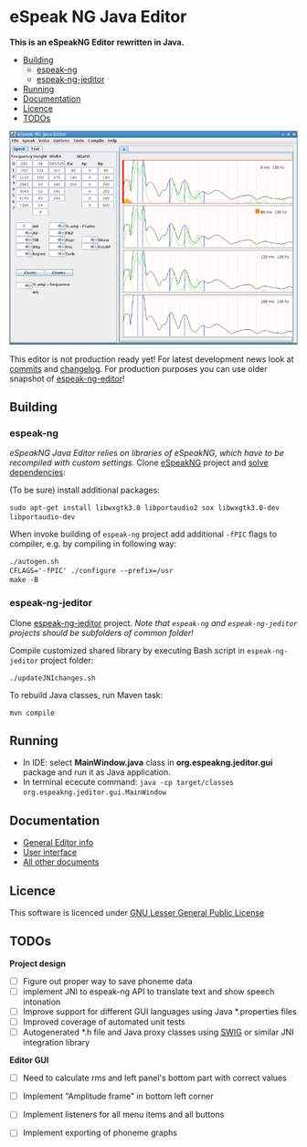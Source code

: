 # eSpeak NG Java Editor
__This is an eSpeakNG Editor rewritten in Java.__

* [Building](#building)
  * [espeak-ng](#espeak-ng)
  * [espeak-ng-jeditor](#espeak-ng-jeditor)
* [Running](#running)
* [Documentation](#documentation)
* [Licence](#licence)
* [TODOs](#todos)

![Screenshot](/docs/images/screenshot.png)

This editor is not production ready yet!
For latest development news look at [commits](https://github.com/valdisvi/espeak-ng-jeditor/commits/master) and [changelog](CHANGELOG.md). 
For production purposes you can use older snapshot of [espeak-ng-editor](https://github.com/valdisvi/espeak-ng-espeakedit)!

## Building

### espeak-ng
_eSpeakNG Java Editor relies on libraries of eSpeakNG, which have to be recompiled with custom settings._
Clone [eSpeakNG](https://github.com/espeak-ng/espeak-ng/) project and [solve dependencies](https://github.com/espeak-ng/espeak-ng/#dependencies):

(To be sure) install additional packages:

```
sudo apt-get install libwxgtk3.0 libportaudio2 sox libwxgtk3.0-dev libportaudio-dev
```

When invoke building of `espeak-ng` project add additional `-fPIC` flags to compiler, e.g. by compiling in following way:


```
./autogen.sh
CFLAGS='-fPIC' ./configure --prefix=/usr
make -B
```

### espeak-ng-jeditor
Clone [espeak-ng-jeditor](https://github.com/valdisvi/espeak-ng-jeditor) project.
_Note that `espeak-ng` and `espeak-ng-jeditor` projects should be subfolders of common folder!_

Compile customized shared library by executing Bash script in `espeak-ng-jeditor` project folder:

```
./updateJNIchanges.sh
```
To rebuild Java classes, run Maven task:

```
mvn compile
```

## Running
* In IDE: select **MainWindow.java** class in **org.espeakng.jeditor.gui** package and run it as Java application.
* In terminal ececute command: `java -cp target/classes org.espeakng.jeditor.gui.MainWindow`

## Documentation

* [General Editor info](docs/editor.md)
* [User interface](docs/editor_if.md)
* [All other documents](docs/)

## Licence

This software is licenced under [GNU Lesser General Public License](https://spdx.org/licenses/LGPL-3.0.html)

## TODOs
**Project design**
- [ ] Figure out proper way to save phoneme data
- [ ] implement JNI to espeak-ng API to translate text and show speech intonation
- [ ] Improve support for different GUI languages using Java *.properties files
- [ ] Improved coverage of automated unit tests
- [ ] Autogenerated *.h file and Java proxy classes using [SWIG](http://www.swig.org/) or similar JNI integration library

**Editor GUI**

- [ ] Need to calculate rms and left panel's bottom part with correct values
- [ ] Implement "Amplitude frame" in bottom left corner
- [ ] Implement listeners for all menu items and all buttons
- [ ] Implement exporting of phoneme graphs

